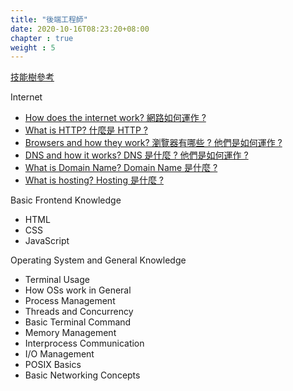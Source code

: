 ```yaml
---
title: "後端工程師"
date: 2020-10-16T08:23:20+08:00
chapter : true
weight : 5
---
```


[技能樹參考](https://github.com/kamranahmedse/developer-roadmap/blob/master/img/backend.png?year-2020-2)

Internet

* [How does the internet work? 網路如何運作 ?](/posts/roadmap-developer/backend/internet/how-does-the-internet-work)
* [What is HTTP? 什麼是 HTTP ?](/posts/roadmap-developer/backend/internet/what-is-http)
* [Browsers and how they work? 瀏覽器有哪些 ? 他們是如何運作 ?](/posts/roadmap-developer/backend/internet/browsers-and-how-they-work)
* [DNS and how it works? DNS 是什麼 ? 他們是如何運作 ?](/posts/roadmap-developer/backend/internet/dns-and-how-it-works)
* [What is Domain Name? Domain Name 是什麼 ?](/posts/roadmap-developer/backend/internet/what-is-domain-name)
* [What is hosting? Hosting 是什麼 ?](/posts/roadmap-developer/backend/internet/what-is-hosting)

Basic Frontend Knowledge

* HTML
* CSS
* JavaScript

Operating System and General Knowledge

* Terminal Usage
* How OSs work in General
* Process Management
* Threads and Concurrency
* Basic Terminal Command
* Memory Management
* Interprocess Communication
* I/O Management
* POSIX Basics
* Basic Networking Concepts